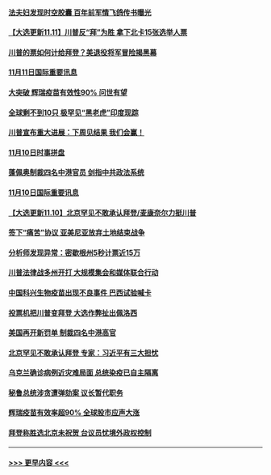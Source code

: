 #### [法夫妇发现时空胶囊 百年前军情飞鸽传书曝光](../pages/prog202/a102984395.md?t=11120051) 
#### [【大选更新11.11】川普反“拜”为胜 拿下北卡15张选举人票](../pages/prog202/a102983984.md?t=11120051) 
#### [川普的票如何计给拜登？美退役将军冒险揭黑幕](../pages/prog202/a102984319.md?t=11120051) 
#### [11月11日国际重要讯息](../pages/prog202/a102984298.md?t=11120051) 
#### [大突破 辉瑞疫苗有效性90% 问世有望](../pages/prog202/a102984218.md?t=11120051) 
#### [全球剩不到10只 极罕见“黑老虎”印度现踪](../pages/prog202/a102983462.md?t=11120051) 
#### [川普宣布重大进展：下周见结果 我们会赢！](../pages/prog202/a102984054.md?t=11120051) 
#### [11月10日时事拼盘](../pages/prog202/a102983862.md?t=11120051) 
#### [蓬佩奥制裁四名中港官员 剑指中共政法系统](../pages/prog202/a102983729.md?t=11120051) 
#### [11月10日国际重要讯息](../pages/prog202/a102983522.md?t=11120051) 
#### [【大选更新11.10】北京罕见不敢承认拜登/麦康奈尔力挺川普](../pages/prog202/a102983124.md?t=11120051) 
#### [签下“痛苦”协议 亚美尼亚放弃土地结束战争](../pages/prog202/a102983433.md?t=11120051) 
#### [分析师发现异常：密歇根州5秒计票近15万](../pages/prog202/a102983400.md?t=11120051) 
#### [川普法律战多州开打 大规模集会和媒体联合行动](../pages/prog202/a102983365.md?t=11120051) 
#### [中国科兴生物疫苗出现不良事件 巴西试验喊卡](../pages/prog202/a102983355.md?t=11120051) 
#### [投票机把川普变拜登 大选作弊扯出佩洛西](../pages/prog202/a102983290.md?t=11120051) 
#### [美国再开新罚单 制裁四名中港高官](../pages/prog202/a102983276.md?t=11120051) 
#### [北京罕见不敢承认拜登 专家：习近平有三大担忧](../pages/prog202/a102983266.md?t=11120051) 
#### [乌克兰确诊病例近灾难局面 总统染疫已自主隔离](../pages/prog202/a102983253.md?t=11120051) 
#### [秘鲁总统涉贪遭弹劾案 议长暂代职务](../pages/prog202/a102983246.md?t=11120051) 
#### [辉瑞疫苗有效率超90%  全球股市应声大涨](../pages/prog202/a102983015.md?t=11120051) 
#### [拜登称胜选北京未祝贺 台议员忧境外政权控制](../pages/prog202/a102982864.md?t=11120051) 

----
#### [ >>> 更早内容 <<< ](../indexes/prog202-earlier.md)
